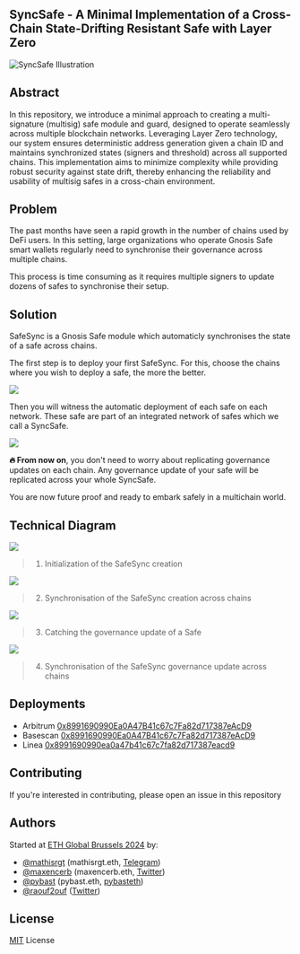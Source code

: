 ## SyncSafe - A Minimal Implementation of a Cross-Chain State-Drifting Resistant Safe with Layer Zero

![SyncSafe Illustration](./images/safesync_1.png)

## Abstract

In this repository, we introduce a minimal approach to creating a multi-signature (multisig) safe module and guard, designed to operate seamlessly across multiple blockchain networks. Leveraging Layer Zero technology, our system ensures deterministic address generation given a chain ID and maintains synchronized states (signers and threshold) across all supported chains. This implementation aims to minimize complexity while providing robust security against state drift, thereby enhancing the reliability and usability of multisig safes in a cross-chain environment.

## Problem

The past months have seen a rapid growth in the number of chains used by DeFi users. In this setting, large organizations who operate Gnosis Safe smart wallets regularly need to synchronise their governance across multiple chains.

This process is time consuming as it requires multiple signers to update dozens of safes to synchronise their setup.

## Solution

SafeSync is a Gnosis Safe module which automaticly synchronises the state of a safe across chains.

The first step is to deploy your first SafeSync. For this, choose the chains where you wish to deploy a safe, the more the better.

![](./images/safesync_3.png)

Then you will witness the automatic deployment of each safe on each network. These safe are part of an integrated network of safes which we call a SyncSafe.

![](./images/safesync_4.png)

**🔥 From now on**, you don't need to worry about replicating governance updates on each chain. Any governance update of your safe will be replicated across your whole SyncSafe.

You are now future proof and ready to embark safely in a multichain world.

## Technical Diagram

![](./images/syncsafe_arch_1.png)

> 1. Initialization of the SafeSync creation

![](./images/syncsafe_arch_2.png)

> 2. Synchronisation of the SafeSync creation across chains

![](./images/syncsafe_arch_3.png)

> 3. Catching the governance update of a Safe

![](./images/syncsafe_arch_4.png)

> 4. Synchronisation of the SafeSync governance update across chains

## Deployments

- Arbitrum [0x8991690990Ea0A47B41c67c7Fa82d717387eAcD9](https://arbiscan.io/address/0x8991690990Ea0A47B41c67c7Fa82d717387eAcD9)
- Basescan [0x8991690990Ea0A47B41c67c7Fa82d717387eAcD9](https://basescan.org/address/0x8991690990Ea0A47B41c67c7Fa82d717387eAcD9)
- Linea [0x8991690990ea0a47b41c67c7fa82d717387eacd9](https://lineascan.build/address/0x8991690990ea0a47b41c67c7fa82d717387eacd9)

## Contributing

If you're interested in contributing, please open an issue in this repository

## Authors

Started at [ETH Global Brussels 2024](https://ethglobal.com/events/brussels) by:

- [@mathisrgt](github.com/mathisrgt) (mathisrgt.eth, [Telegram](t.me/mathisrgt))
- [@maxencerb](github.com/maxencerb) (maxencerb.eth, [Twitter](x.com/_maxencerb))
- [@pybast](github.com/Pybast) (pybast.eth, [pybasteth](x.com/pybasteth))
- [@raouf2ouf](github.com/raouf2ouf) ([Twitter](x.com/raouf2ouf))

## License

[MIT](https://github.com/wevm/viem/blob/main/LICENSE) License
